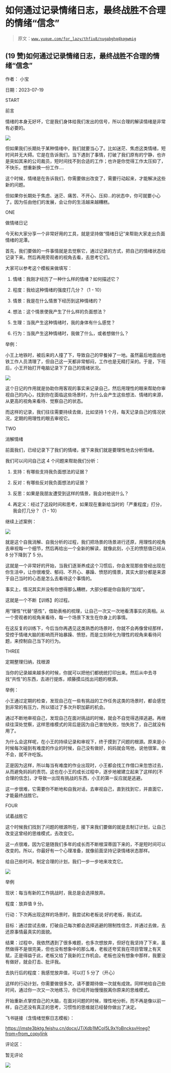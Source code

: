 # 如何通过记录情绪日志，最终战胜不合理的情绪“信念”

> 原文：[`www.yuque.com/for_lazy/thfiu8/nugabghq4kqgwmig`](https://www.yuque.com/for_lazy/thfiu8/nugabghq4kqgwmig)



## (19 赞)如何通过记录情绪日志，最终战胜不合理的情绪“信念” 

作者： 小宝 

日期：2023-07-19 

START 

前言 

情绪的本身无好坏，它是我们身体给我们发出的信号，所以合理的解读情绪是非常有必要的。 

![](img/04f8303ed496d297a7c4e1831ee1018d.png) 

但如果我们长期处于某种情绪中，我们就要当心了。比如迷茫、焦虑这类情绪，短时间并无大碍。它是在告诉我们，当下遇到了事情，打破了我们原有的宁静，也许是突如其来的公司裁员，短时间找不到合适的工作；也许是你觉得工作太压抑了，不快乐，想重新换一份工作.... 

这个时候，情绪是在告诉我们，你需要做出改变了，需要行动起来，才能解决这些新的问题。 

但如果你长期处于焦虑、迷茫、痛苦、不开心、压抑...的状态中，你可就要小心了。因为任由他们的发展，会让你的生活越来越糟糕。 

ONE 

做情绪日记 

今天和大家分享一个非常好用的工具，就是坚持做“情绪日记”来帮助大家走出负面情绪的泥潭。 

首先，我们要做的一件事情就是去觉察它，通过记录的方式，把自己的情绪状态给记录下来。然后再用旁观者的视角去看，去思考它们。 

大家可以参考这个模板来做填写： 

1.  情绪：我刚才经历了一种什么样的情绪？如何描述它？ 

2.  程度：我给这种情绪的强度打几分？（1 - 10） 

3.  情景：我是在什么情景下经历到这种情绪的？ 

4.  想法：这个情景使我产生了什么样的负面想法？ 

5.  生理：当我产生这种情绪时，我的身体有什么感觉？ 

6.  行为：当我产生这种情绪时，我做了什么，或者想做什么？ 

举例： 

小王上地铁时，被后来的人撞了下，导致自己的早餐掉了一地。虽然最后地面由地铁工作人员清理了，但自己这一天都非常郁闷，工作也是无精打采的。于是，下班后，小王开始打开电脑记录下了自己的情绪状况。 

![](img/e331fbd2846d473dd6d8c4174e7ec0fc.png) 

这个日记的作用就是协助你用客观的事实来记录自己，然后用理性的眼来帮助你审视自己的内心，找到你在面临这些场景时，为什么会产生这些想法、情绪的来源，从更高的视角来看待、觉察自己的状态。 

而这样的记录，我们往往需要持续去做，比如坚持 1 个月，每天记录自己的情况状况，定期的用理性的眼去审视它。 

TWO 

消解情绪 

前面我们，已经记录下了我们的情绪，接下来我们就是要理性地去分析情绪。 

我们可以问问自己这 4 个问题来帮助我们分析： 

1.  支持：有哪些支持我负面想法的证据？ 

2.  反对：有哪些反对我负面想法的证据？ 

3.  反思：如果是我朋友遭受到这样的情景，我会对他说什么？ 

4.  再定义：经过了这段时间和思考，如果现在重新给当时的「严重程度」打分，我会打几分？（1 - 10） 

继续上述案例： 

![](img/7fc150b2811ec44130881239bf60eeb6.png) 

就是这个自我消解、自我分析的过程，我们把场景的场景进行还原，用理性的视角去审视每一个细节，然后再给出一个全新的解读，就像此刻，小王的愤怒值已经从 8 分下降到了 5 分。 

这就是一个非常好的开始，当我们逐渐养成这个习惯后，你会发现那些曾经出现在你生活中，让你很难受、郁闷、不开心、暴躁、愤怒的情景，其实大部分都是来源于自己当时的心态是怎么去看待这个事情的。 

事实上，情况其实并没有你想得那么糟糕，大部分都是你自我的“加戏”。 

这就是一个不断【训练】的过程。 

用“理性”代替“感性”，借助表格的梳理，让自己一次又一次地看清事实的真相。从一个旁观者的视角来看待，每一个场景下发生在你身上的事情。 

在这反复的训练下，今后当你再遇见这类熟悉的场景时，你就不会再像曾经那样，受控于情绪大脑的影响而开始暴躁、愤怒，而是立刻转化为理性的视角来看待问题，来控制自己当下的行为。 

THREE 

定期整理归纳，找根源 

当你的记录越来越多的时候，你就可以把他们都统统打印出来。然后从中去寻找“共性”的东西，去进行提炼，顺藤摸瓜找出问题的根源。 

举例： 

小王通过定期的检查，发现自己在一些有挑战的工作任务这类的场景时，都会感觉到非常的有压力，所以错过了多次升职加薪的机会。 

通过不断地审视自己，发现自己在面对挑战的时候，就会不自觉得选择逃避。再继续往深处觉察，这样思维模式的背后是因为自己害怕失败，怕失败了，自己就没有用了。 

为什么会这样呢，在小王的持续记录和审视下，终于摸到了问题的根源。原来是小时候每次碰到有难度的作业的时候，自己没有做好，妈妈就会骂他，说他很笨，做不会，就不许吃饭。 

正是因为这样，所以每当有难度的作业出现时，小王都会找工作借口来忽悠过去，从而避免妈妈的责罚。这也在小王的成长过程中，逐步地被建立起来了这样的[不合理的信念]，才导致一出现有挑战的东西，小王的第一反应就是逃避。 

这一步很难，它需要你不断地和自我对话，去审视自己，直到找到它，并直面它，才能最终战胜它。 

FOUR 

试着战胜它 

这个时候我们找到了问题的根源所在，接下来我们要做的就是去制订计划，让自己改变这曾经的思维模式，去改变它。 

这一点很难，因为它是随我们多年的成长而不断根深蒂固下来的，不是短时间可以改变的。所以，你最好有一个心理准备，就像前面坚持记录情绪状态那样。 

给自己些时间，制定合理的计划，我们一步一步地来攻克它。 

![](img/ccd9be0f41350f469715806d7e8fcd07.png) 

举例 

现状：每当有新的工作挑战时，我总是会选择放弃。 

程度：放弃值 9 分。 

行动：下次再出现这样的场景时，我尝试和老板说:好的老板，我试试。 

目标：通过尝试去做，打破自己每次都会选择逃避的限制性信念，并通过去做，去还原事情最真实的面貌。 

结果：过程中，我依然遇到了很多难题，也多次想放弃，但好在我坚持了下来，虽然做得不是很完美，但也没有想象中的那么难，老板还夸奖我在项目管理上有天赋，正是得益于此，老板又给了我新的工作机会。老板也没有想象中那样，我要没有做好，就会打击、批评我。 

去执行后的程度：我感觉放弃值，可以打 5 分了（开心） 

这样的行动计划，你需要做很多次，请不要期待做一次就有成效。同样地给自己些时间，通过你一次又一次地练习，你已经开始慢慢脱离你原来的思维模式。 

开始重新点掌控自己的大脑，在面对问题的时候，理性地分析。而不再是像以前一样，自己还没有真正的思考，习惯性的思维就已经替你做出了决定。 

飞书链接（含情绪觉察日志模板）： 

https://imste3bktg.feishu.cn/docx/JTiXdb1MCoI5L9xYoBncksvHneg?from=from_copylink 

评论区： 

暂无评论 

![](img/894d30a529e7c37bcd3392323c99941c.png)  